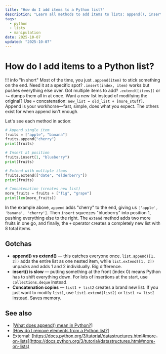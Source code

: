 ```yaml
---
title: "How do I add items to a Python list?"
description: "Learn all methods to add items to lists: append(), insert(), extend(), and concatenation with examples and performance tips."
tags:
  - python
  - lists
  - manipulation
date: 2025-10-07
updated: "2025-10-07"
---
```


# How do I add items to a Python list?

<!-- more -->

!!! info "In short"
    Most of the time, you just `.append(item)` to stick something on the end. Need it at a specific spot? `.insert(index, item)` works but pushes everything else over. Got multiple items to add? `.extend([items])` or `+=` dumps them all in at once. Want a new list instead of modifying the original? Use `+` concatenation: `new_list = old_list + [more_stuff]`. Append is your workhorse—fast, simple, does what you expect. The others exist for when append isn't enough.

Let's see each method in action:

```python
# Append single item
fruits = ["apple", "banana"]
fruits.append("cherry")
print(fruits)

# Insert at position
fruits.insert(1, "blueberry")
print(fruits)

# Extend with multiple items
fruits.extend(["date", "elderberry"])
print(fruits)

# Concatenation (creates new list)
more_fruits = fruits + ["fig", "grape"]
print(len(more_fruits))
```

In the example above, `append` adds "cherry" to the end, giving us `['apple', 'banana', 'cherry']`. Then `insert` squeezes "blueberry" into position 1, pushing everything else to the right. The `extend` method adds two more fruits in one go, and finally, the `+` operator creates a completely new list with 8 total items.

## Gotchas

* **append() vs extend()** — this catches everyone once. `list.append([1, 2])` adds the entire list as one nested item, while `list.extend([1, 2])` unpacks and adds 1 and 2 individually. Big difference.
* **insert() is slow** — putting something at the front (index 0) means Python has to shift everything down. For lots of insertions at the start, use `collections.deque` instead.
* **Concatenation copies** — `list1 + list2` creates a brand new list. If you just want to modify `list1`, use `list1.extend(list2)` or `list1 += list2` instead. Saves memory.

## See also

* [[What does append() mean in Python?]](./what-does-append-mean-in-python.md)
* [[How do I remove elements from a Python list?]](./how-to-remove-elements-from-list.md)
* External: [https://docs.python.org/3/tutorial/datastructures.html#more-on-lists](https://docs.python.org/3/tutorial/datastructures.html#more-on-lists)

<script type="application/ld+json">
{
  "@context": "https://schema.org",
  "@type": "FAQPage",
  "mainEntity": [{
    "@type": "Question",
    "name": "How do I add items to a Python list?",
    "acceptedAnswer": {
      "@type": "Answer",
      "text": "Most of the time, you just .append(item) to stick something on the end. Need it at a specific spot? .insert(index, item) works but pushes everything else over. Got multiple items to add? .extend([items]) or += dumps them all in at once. Want a new list instead of modifying the original? Use + concatenation: new_list = old_list + [more_stuff]. Append is your workhorse—fast, simple, does what you expect. The others exist for when append isn't enough."
    }
  }]
}
</script>
